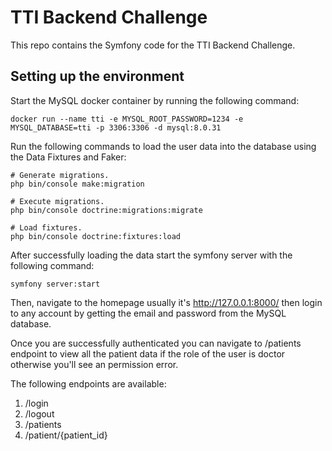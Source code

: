 
# TTI Backend Challenge
This repo contains the Symfony code for the TTI Backend Challenge.

## Setting up the environment

Start the MySQL docker container by running the following command:
```
docker run --name tti -e MYSQL_ROOT_PASSWORD=1234 -e MYSQL_DATABASE=tti -p 3306:3306 -d mysql:8.0.31
```

Run the following commands to load the user data into the database using the Data Fixtures and Faker:
```
# Generate migrations.
php bin/console make:migration

# Execute migrations.
php bin/console doctrine:migrations:migrate

# Load fixtures.
php bin/console doctrine:fixtures:load
```

After successfully loading the data start the symfony server with the following command:
```
symfony server:start
```

Then, navigate to the homepage usually it's http://127.0.0.1:8000/ then login to any account by getting the email and password from the MySQL database.

Once you are successfully authenticated you can navigate to /patients endpoint to view all the patient data if the role of the user is doctor otherwise you'll see an permission error.

The following endpoints are available:
1. /login
2. /logout
3. /patients
4. /patient/{patient_id}
